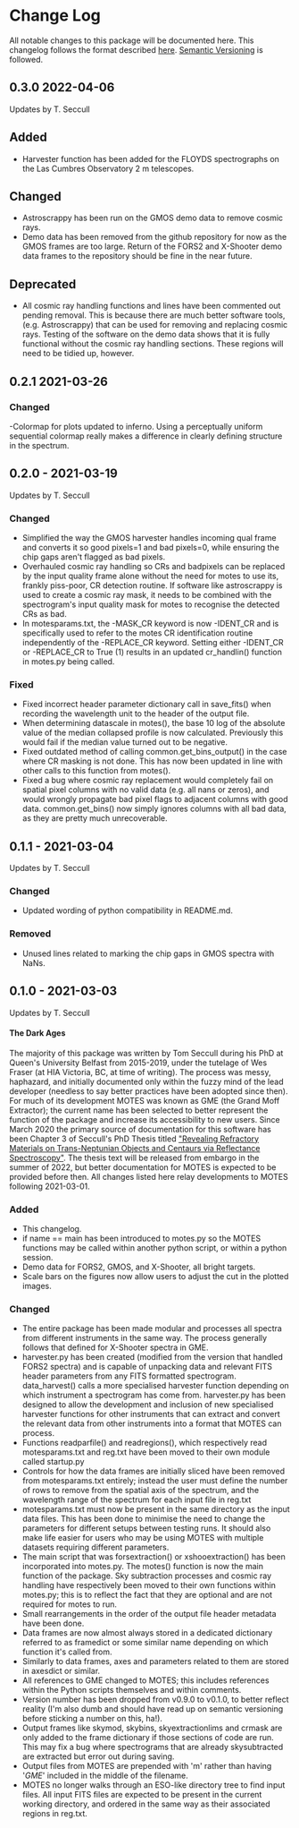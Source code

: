 # Change Log
All notable changes to this package will be documented here. 
This changelog follows the format described [here](https://keepachangelog.com/en/0.3.0/). [Semantic Versioning](https://semver.org/) is followed.

## 0.3.0 2022-04-06
Updates by T. Seccull

## Added
- Harvester function has been added for the FLOYDS spectrographs on the Las Cumbres 
Observatory 2 m telescopes.

## Changed
- Astroscrappy has been run on the GMOS demo data to remove cosmic rays.
- Demo data has been removed from the github repository for now as the GMOS frames 
are too large. Return of the FORS2 and X-Shooter demo data frames to the repository 
should be fine in the near future.

## Deprecated
- All cosmic ray handling functions and lines have been commented 
out pending removal. This is because there are much better software tools, (e.g. 
Astroscrappy) that can be used for removing and replacing cosmic rays. Testing of 
the software on the demo data shows that it is fully functional without the cosmic 
ray handling sections. These regions will need to be tidied up, however.


## 0.2.1 2021-03-26

### Changed
-Colormap for plots updated to inferno. Using a perceptually uniform sequential
colormap really makes a difference in clearly defining structure in the 
spectrum.

## 0.2.0 - 2021-03-19
Updates by T. Seccull

### Changed
- Simplified the way the GMOS harvester handles incoming qual frame and converts
it so good pixels=1 and bad pixels=0, while ensuring the chip gaps aren't
flagged as bad pixels.
- Overhauled cosmic ray handling so CRs and badpixels can be replaced by the
input quality frame alone without the need for motes to use its, frankly 
piss-poor, CR detection routine. If software like astroscrappy is used to 
create a cosmic ray mask, it needs to be combined with the spectrogram's
input quality mask for motes to recognise the detected CRs as bad.
- In motesparams.txt, the -MASK_CR keyword is now -IDENT_CR and is specifically
used to refer to the motes CR identification routine independently of the
 -REPLACE_CR keyword. Setting either -IDENT_CR or -REPLACE_CR to True (1)
results in an updated cr_handlin() function in motes.py being called.

### Fixed
- Fixed incorrect header parameter dictionary call in save_fits() when 
recording the wavelength unit to the header of the output file.
- When determining datascale in motes(), the base 10 log of the absolute value 
of the median collapsed profile is now calculated. Previously this would fail 
if the median value turned out to be negative.
- Fixed outdated method of calling common.get_bins_output() in the case where 
CR masking is not done. This has now been updated in line with other calls to 
this function from motes().
- Fixed a bug where cosmic ray replacement would completely fail on spatial
pixel columns with no valid data (e.g. all nans or zeros), and would wrongly 
propagate bad pixel flags to adjacent columns with good data. common.get_bins()
now simply ignores columns with all bad data, as they are pretty much 
unrecoverable. 

## 0.1.1 - 2021-03-04
Updates by T. Seccull

### Changed
- Updated wording of python compatibility in README.md.

### Removed
- Unused lines related to marking the chip gaps in GMOS spectra with NaNs.


## 0.1.0 - 2021-03-03
Updates by T. Seccull

#### The Dark Ages
The majority of this package was written by Tom Seccull during his PhD at 
Queen's University Belfast from 2015-2019, under the tutelage of Wes Fraser (at 
HIA Victoria, BC, at time of writing). The process was messy, haphazard, and 
initially documented only within the fuzzy mind of the lead developer (needless 
to say better practices have been adopted since then). For much of 
its development MOTES was known as GME (the Grand Moff Extractor); the current 
name has been selected to better represent the function of the package and 
increase its accessibility to new users. Since March 2020 the primary source of 
documentation for this software has been Chapter 3 of Seccull's PhD Thesis 
titled ["Revealing Refractory Materials on Trans-Neptunian Objects and Centaurs 
via Reflectance Spectroscopy"](https://pure.qub.ac.uk/en/studentTheses/revealing-refractory-materials-on-trans-neptunian-objects-and-cen). The thesis text will be 
released from embargo in the summer of 2022, but better documentation for MOTES 
is expected to be provided before then. All changes listed here relay 
developments to MOTES following 2021-03-01.

### Added
- This changelog.
- if name == main has been introduced to motes.py so the MOTES functions may be 
called within another python script, or within a python session.
- Demo data for FORS2, GMOS, and X-Shooter, all bright targets.
- Scale bars on the figures now allow users to adjust the cut in the plotted 
images.

### Changed
- The entire package has been made modular and processes all spectra from 
different instruments in the same way. The process generally follows that 
defined for X-Shooter spectra in GME.
- harvester.py has been created (modified from the version that handled FORS2 
spectra) and is capable of unpacking data and relevant FITS header parameters 
from any FITS formatted spectrogram. data_harvest() calls a more specialised 
harvester function depending on which instrument a spectrogram has come from. 
harvester.py has been designed to allow the development and inclusion of new 
specialised harvester functions for other instruments that can extract and 
convert the relevant data from other instruments into a format that MOTES can 
process.
- Functions readparfile() and readregions(), which respectively read 
motesparams.txt and reg.txt have been moved to their own module called 
startup.py
- Controls for how the data frames are initially sliced have been removed from 
motesparams.txt entirely; instead the user must define the number of rows to 
remove from the spatial axis of the spectrum, and the wavelength range of the 
spectrum for each input file in reg.txt
- motesparams.txt must now be present in the same directory as the input data 
files. This has been done to minimise the need to change the parameters for 
different setups between testing runs. It should also make life easier for users
who may be using MOTES with multiple datasets requiring different parameters.
- The main script that was forsextraction() or xshooextraction() has been 
incorporated into motes.py. The motes() function is now the main function of the 
package. Sky subtraction processes and cosmic ray handling have respectively 
been moved to their own functions within motes.py; this is to reflect the fact 
that they are optional and are not required for motes to run.
- Small rearrangements in the order of the output file header metadata have been
done.
- Data frames are now almost always stored in a dedicated dictionary referred to
as framedict or some similar name depending on which function it's called from.
- Similarly to data frames, axes and parameters related to them are stored in 
axesdict or similar.
- All references to GME changed to MOTES; this includes references within the 
Python scripts themselves and within comments.
- Version number has been dropped from v0.9.0 to v0.1.0, to better reflect 
reality (I'm also dumb and should have read up on semantic versioning before 
sticking a number on this, ha!).
- Output frames like skymod, skybins, skyextractionlims and crmask are only 
added to the frame dictionary if those sections of code are run. This may
fix a bug where spectrograms that are already skysubtracted are extracted
but error out during saving.
- Output files from MOTES are prepended with 'm' rather than having '_GME_'
included in the middle of the filename.
- MOTES no longer walks through an ESO-like directory tree to find input files.
All input FITS files are expected to be present in the current working 
directory, and ordered in the same way as their associated regions in reg.txt.

